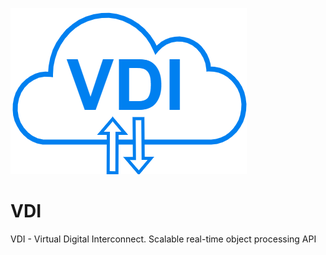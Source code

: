 ![Screenshot](docs/images/VDI%20Logo.png)

# VDI
VDI - Virtual Digital Interconnect. Scalable real-time object processing API


